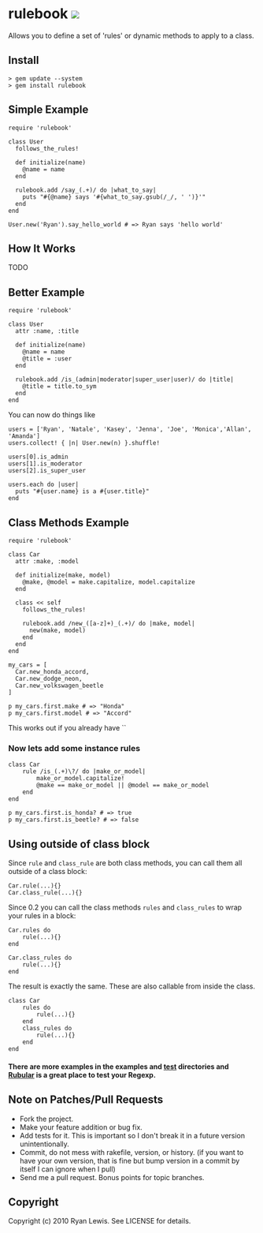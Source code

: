 # rulebook ![](http://stillmaintained.com/c00lryguy/rulebook.png)

Allows you to define a set of 'rules' or dynamic methods to apply to a class.

## Install

    > gem update --system
    > gem install rulebook

## Simple Example

    require 'rulebook'
    
    class User
      follows_the_rules!

      def initialize(name)
        @name = name
      end
      
      rulebook.add /say_(.+)/ do |what_to_say|
        puts "#{@name} says '#{what_to_say.gsub(/_/, ' ')}'"
      end
    end
    
    User.new('Ryan').say_hello_world # => Ryan says 'hello world'

## How It Works

TODO

## Better Example

    require 'rulebook'
    
    class User
      attr :name, :title
      
      def initialize(name)
        @name = name
        @title = :user
      end
      
      rulebook.add /is_(admin|moderator|super_user|user)/ do |title|
        @title = title.to_sym
      end
    end
    
You can now do things like

    users = ['Ryan', 'Natale', 'Kasey', 'Jenna', 'Joe', 'Monica','Allan', 'Amanda']
    users.collect! { |n| User.new(n) }.shuffle!
    
    users[0].is_admin
    users[1].is_moderator
    users[2].is_super_user
    
    users.each do |user|
      puts "#{user.name} is a #{user.title}"
    end

## Class Methods Example

    require 'rulebook'
    
    class Car
      attr :make, :model
      
      def initialize(make, model)
        @make, @model = make.capitalize, model.capitalize
      end
      
      class << self
        follows_the_rules!

        rulebook.add /new_([a-z]+)_(.+)/ do |make, model|
          new(make, model)
        end
      end
    end
    
    my_cars = [
      Car.new_honda_accord,
      Car.new_dodge_neon,
      Car.new_volkswagen_beetle
    ]
    
    p my_cars.first.make # => "Honda"
    p my_cars.first.model # => "Accord"

This works out if you already have ``

### Now lets add some instance rules

    class Car
        rule /is_(.+)\?/ do |make_or_model|
            make_or_model.capitalize!
            @make == make_or_model || @model == make_or_model
        end
    end

    p my_cars.first.is_honda? # => true
    p my_cars.first.is_beetle? # => false

## Using outside of class block

Since `rule` and `class_rule` are both class methods,
you can call them all outside of a class block:

    Car.rule(...){}
    Car.class_rule(...){}

Since 0.2 you can call the class methods `rules` and `class_rules` to wrap your rules in a block:

    Car.rules do
        rule(...){}
    end
    
    Car.class_rules do
        rule(...){}
    end
    
The result is exactly the same. These are also callable from inside the class.

    class Car
        rules do
            rule(...){}
        end
        class_rules do
            rule(...){}
        end
    end

#### There are more examples in the examples and [test][1] directories and [Rubular][2] is a great place to test your Regexp.

## Note on Patches/Pull Requests
 
* Fork the project.
* Make your feature addition or bug fix.
* Add tests for it. This is important so I don't break it in a
  future version unintentionally.
* Commit, do not mess with rakefile, version, or history.
  (if you want to have your own version, that is fine but bump version in a commit by itself I can ignore when I pull)
* Send me a pull request. Bonus points for topic branches.

## Copyright

Copyright (c) 2010 Ryan Lewis. See LICENSE for details.


[1]: http://github.com/c00lryguy/rulebook/tree/master/test/
[2]: http://rubular.com/